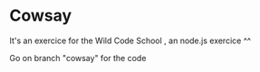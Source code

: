 # Cowsay
It's an exercice for the Wild Code School , an node.js exercice ^^

Go on branch "cowsay" for the code 
